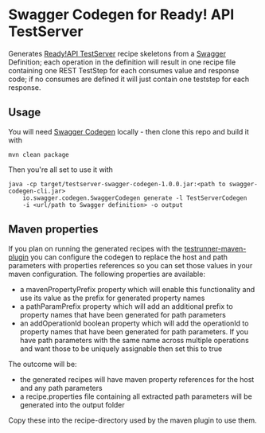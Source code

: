 # Swagger Codegen for Ready! API TestServer

Generates [Ready!API TestServer](http://readyapi.smartbear.com/testserver/intro/about) recipe skeletons 
from a [Swagger](https://swagger.io) Definition; each operation in the definition will 
result in one recipe file containing one REST TestStep for each consumes value and response code; 
if no consumes are defined it will just contain one teststep for each response.

## Usage

You will need [Swagger Codegen](https://github.com/swagger-api/swagger-codegen) locally - 
then clone this repo and build it with 

```
mvn clean package
```

Then you're all set to use it with 

```
java -cp target/testserver-swagger-codegen-1.0.0.jar:<path to swagger-codegen-cli.jar> 
    io.swagger.codegen.SwaggerCodegen generate -l TestServerCodegen 
    -i <url/path to Swagger definition> -o output
```

## Maven properties

If you plan on running the generated recipes with the 
[testrunner-maven-plugin](https://github.com/olensmar/readyapi-testserver-maven-plugin) you can configure the codegen
to replace the host and path parameters with properties references so you can set those values in your maven configuration.
The following properties are available:

- a mavenPropertyPrefix property which will enable this functionality and use its value as the prefix for generated property names
- a pathParamPrefix property which will add an additional prefix to property names that have been generated for path parameters
- an addOperationId boolean property which will add the operationId to property names that have been generated for path parameters. 
If you have path parameters with the same name across multiple operations and want those to be uniquely assignable then set this to true

The outcome will be:
- the generated recipes will have maven property references for the host and any path parameters
- a recipe.properties file containing all extracted path parameters will be generated into the output folder

Copy these into the recipe-directory used by the maven plugin to use them.

